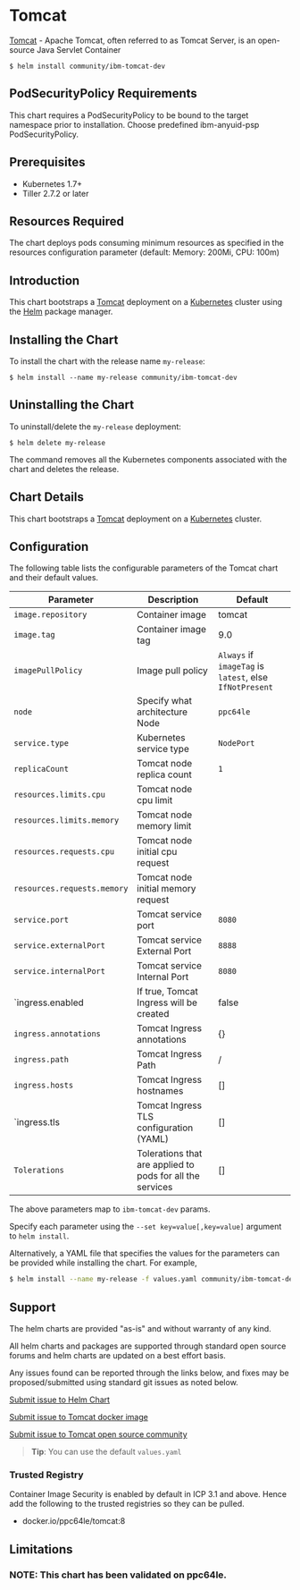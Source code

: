 # Tomcat

[Tomcat](http://tomcat.apache.org/) - Apache Tomcat, often referred to as Tomcat Server, is an open-source Java Servlet Container


```console
$ helm install community/ibm-tomcat-dev
```
## PodSecurityPolicy Requirements
This chart requires a PodSecurityPolicy to be bound to the target namespace prior to installation. Choose predefined ibm-anyuid-psp PodSecurityPolicy.

## Prerequisites

- Kubernetes 1.7+
- Tiller 2.7.2 or later

## Resources Required
The chart deploys pods consuming minimum resources as specified in the resources configuration parameter (default: Memory: 200Mi, CPU: 100m)

## Introduction

This chart bootstraps a [Tomcat](https://hub.docker.com/_/tomcat/) deployment on a [Kubernetes](http://kubernetes.io) cluster using the [Helm](https://helm.sh) package manager.


## Installing the Chart

To install the chart with the release name `my-release`:

```console
$ helm install --name my-release community/ibm-tomcat-dev
```

## Uninstalling the Chart

To uninstall/delete the `my-release` deployment:

```console
$ helm delete my-release
```

The command removes all the Kubernetes components associated with the chart and deletes the release.

## Chart Details
This chart bootstraps a [Tomcat](https://hub.docker.com/_/tomcat/) deployment on a [Kubernetes](http://kubernetes.io) cluster.


## Configuration

The following table lists the configurable parameters of the Tomcat chart and their default values.

|      Parameter            |          Description            |                         Default                         |
|---------------------------|---------------------------------|---------------------------------------------------------|
| `image.repository`        | Container image                 |  tomcat                                                 |
| `image.tag`               | Container image tag             |  9.0                                                    |
| `imagePullPolicy`         | Image pull policy               | `Always` if `imageTag` is `latest`, else `IfNotPresent` |
| `node`                    | Specify what architecture Node  | `ppc64le`                                               |
| `service.type`            | Kubernetes service type         | `NodePort`                                              |
| `replicaCount`            | Tomcat node replica count   | `1`                                                     |
| `resources.limits.cpu`    | Tomcat node cpu limit       |                                                         |
| `resources.limits.memory` | Tomcat node memory limit    |                                                         |
| `resources.requests.cpu`  | Tomcat node initial cpu request |                                                     |
| `resources.requests.memory` | Tomcat node initial memory request|                                                 |
| `service.port`            | Tomcat service port         | `8080`                                                 |
| `service.externalPort`    | Tomcat service External Port| `8888`                                                 |
| `service.internalPort`    | Tomcat service Internal Port| `8080`                                                 |
| `ingress.enabled          | If true, Tomcat Ingress will be created | false                                       |
| `ingress.annotations`     | Tomcat  Ingress annotations  | {}                                                      |
| `ingress.path`            | Tomcat Ingress Path         | /                                                       |
| `ingress.hosts`           | Tomcat Ingress hostnames    | []                                                      |
| `ingress.tls              | Tomcat Ingress TLS configuration (YAML)| []                                           |
| `Tolerations`             | Tolerations that are applied to pods for all the services | []                        |


The above parameters map to `ibm-tomcat-dev` params.

Specify each parameter using the `--set key=value[,key=value]` argument to `helm install`. 

Alternatively, a YAML file that specifies the values for the parameters can be provided while installing the chart. For example,

```bash
$ helm install --name my-release -f values.yaml community/ibm-tomcat-dev
```


## Support

The helm charts are provided "as-is" and without warranty of any kind.

All helm charts and packages are supported through standard open source forums and helm charts are updated on a best effort basis.

Any issues found can be reported through the links below, and fixes may be proposed/submitted using standard git issues as noted below.

[Submit issue to Helm Chart](https://github.com/ppc64le/charts/issues)

[Submit issue to Tomcat docker image](https://github.com/ppc64le/build-scripts/issues)

[Submit issue to Tomcat open source community](http://tomcat.apache.org/bugreport.html)



> **Tip**: You can use the default `values.yaml`

### Trusted Registry

Container Image Security is enabled by default in ICP 3.1 and above. Hence add the following to the trusted registries so they can be pulled.
* docker.io/ppc64le/tomcat:8


## Limitations
### NOTE: This chart has been validated on ppc64le.
